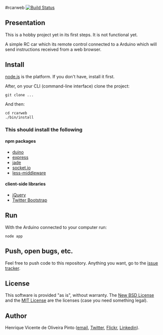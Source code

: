 #rcarweb
[![Build Status](https://secure.travis-ci.org/henvic/rcarweb.png?branch=master)](http://travis-ci.org/henvic/rcarweb)

## Presentation
This is a hobby project yet in its first steps. It is not functional yet.

A simple RC car which its remote control connected to a Arduino which will send instructions received from a web browser.

## Install
[node.js](http://nodejs.org/) is the platform. If you don't have, install it first.

After, on your CLI (command-line interface) clone the project:

```
git clone ...
```


And then:

```
cd rcarweb
./bin/install
```

### This should install the following

#### npm packages
* [duino](https://github.com/ecto/duino)
* [express](http://expressjs.com/)
* [jade](http://jade-lang.com/)
* [socket.io](http://socket.io/)
* [less-middleware](https://github.com/emberfeather/less.js-middleware)

#### client-side libraries
* [jQuery](http://jquery.com/)
* [Twitter Bootstrap](http://twitter.github.com/bootstrap/)


## Run
With the Arduino connected to your computer run:

```
node app
```

## Push, open bugs, etc.
Feel free to push code to this repository. Anything you want, go to the [issue tracker](https://github.com/henvic/rcarweb/issues/).

## License
This software is provided "as is", without warranty.
The [New BSD License](http://en.wikipedia.org/wiki/New_BSD_license) and the [MIT License](http://en.wikipedia.org/wiki/MIT_License) are the licenses (case you need something legal).

## Author
Henrique Vicente de Oliveira Pinto ([email](mailto:henriquevicente@gmail.com), [Twitter](https://twitter.com/henriquev), [Flickr](http://www.flickr.com/photos/henriquev), [Linkedin](http://linkedin.com/in/henvic)).